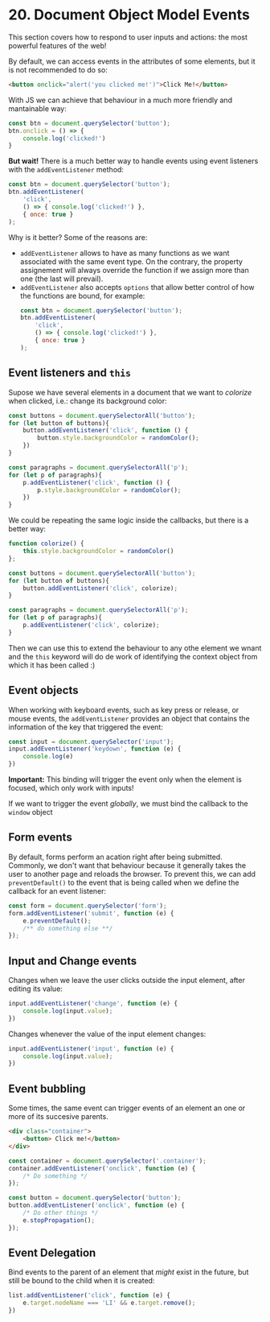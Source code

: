 # 20. Document Object Model Events

This section covers how to respond to user inputs and actions: the most powerful features of the web!

By default, we can access events in the attributes of some elements, but it is not recommended to do so:
```html
<button onclick="alert('you clicked me!')">Click Me!</button>
```

With JS we can achieve that behaviour in a much more friendly and mantainable way:
```js
const btn = document.querySelector('button');
btn.onclick = () => {
    console.log('clicked!')
}
```
**But wait!**
There is a much better way to handle events using event listeners with the `addEventListener` method:

```js
const btn = document.querySelector('button');
btn.addEventListener(
    'click',
    () => { console.log('clicked!') },
    { once: true }
);
```
Why is it better? Some of the reasons are:
- `addEventListener` allows to have as many functions as we want associated with the same event type. On the contrary, the property assignement will always override the function if we assign more than one (the last will prevail).
- `addEventListener` also accepts `options` that allow better control of how the functions are bound, for example:
    ```js
    const btn = document.querySelector('button');
    btn.addEventListener(
        'click',
        () => { console.log('clicked!') },
        { once: true }
    );
    ```
    
## Event listeners and `this`
Supose we have several elements in a document that we want to *colorize* when clicked, i.e.: change its background color:

```js
const buttons = document.querySelectorAll('button');
for (let button of buttons){
    button.addEventListener('click', function () {
        button.style.backgroundColor = randomColor();
    })
}

const paragraphs = document.querySelectorAll('p');
for (let p of paragraphs){
    p.addEventListener('click', function () {
        p.style.backgroundColor = randomColor();
    })
}
```

We could be repeating the same logic inside the callbacks, but there is a better way:

```js
function colorize() {
    this.style.backgroundColor = randomColor()
};

const buttons = document.querySelectorAll('button');
for (let button of buttons){
    button.addEventListener('click', colorize);
}

const paragraphs = document.querySelectorAll('p');
for (let p of paragraphs){
    p.addEventListener('click', colorize);
}
```

Then we can use this to extend the behaviour to any othe element we wnant and the `this` keyword will do de work of identifying the context object from which it has been called :)

## Event objects

When working with keyboard events, such as key press or release, or mouse events, the `addEventListener` provides an object that contains the information of the key that triggered the event:
```js
const input = document.querySelector('input');
input.addEventListener('keydown', function (e) {
    console.log(e)
})
```
**Important:** This binding will trigger the event only when the element is focused, which only work with inputs!

If we want to trigger the event *globally*, we must bind the callback to the `window` object

## Form events

By default, forms perform an acation right after being submitted. Commonly, we don't want that behaviour because it generally takes the user to another page and reloads the browser. To prevent this, we can add `preventDefault()` to the event that is being called when we define the callback for an event listener:

```js
const form = document.querySelector('form');
form.addEventListener('submit', function (e) {
    e.preventDefault();
    /** do something else **/
});
```

## Input and Change events

Changes when we leave the user clicks outside the input element, after editing its value:
```js
input.addEventListener('change', function (e) {
    console.log(input.value);
})
```

Changes whenever the value of the input element changes:
```js
input.addEventListener('input', function (e) {
    console.log(input.value);
})
```

## Event bubbling
Some times, the same event can trigger events of an element an one or more of its succesive parents. 

```html
<div class="container">
    <button> Click me!</button>
</div>
```

```js
const container = document.querySelector('.container');
container.addEventListener('onclick', function (e) {
    /* Do something */
});

const button = document.querySelector('button');
button.addEventListener('onclick', function (e) {
    /* Do other things */
    e.stopPropagation();
});
```

## Event Delegation
Bind events to the parent of an element that *might* exist in the future, but still be bound to the child when it is created:

```js
list.addEventListener('click', function (e) {
    e.target.nodeName === 'LI' && e.target.remove();
})
```